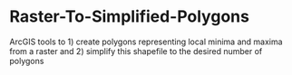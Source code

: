 # Raster-To-Simplified-Polygons
ArcGIS tools to 1) create polygons representing local minima and maxima from a raster and 2) simplify this shapefile to the desired number of polygons
